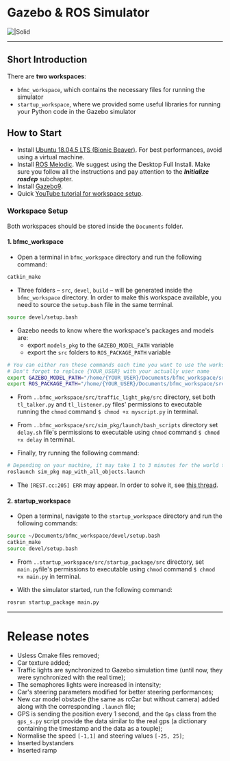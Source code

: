 # Gazebo & ROS Simulator

![|Solid](https://www.streetdrone.com/wp-content/uploads/2020/05/ros-02.png)

_________________
## Short Introduction

There are **two workspaces**:

* `bfmc_workspace`, which contains the necessary files for running the simulator
* `startup_workspace`, where we provided some useful libraries for running your Python code in the Gazebo simulator

## How to Start

- Install [Ubuntu 18.04.5 LTS (Bionic Beaver)](https://releases.ubuntu.com/18.04/). For best performances, avoid using a virtual machine.
- Install [ROS Melodic](https://wiki.ros.org/melodic/Installation/Ubuntu). We suggest using the Desktop Full Install. Make sure you follow all the instructions and pay attention to the ***Initialize rosdep*** subchapter.
- Install [Gazebo9](https://zoomadmin.com/HowToInstall/UbuntuPackage/gazebo9).
- Quick [YouTube tutorial for workspace setup](https://www.youtube.com/watch?v=sIydBiat4bc&feature=emb_logo&ab_channel=BoschRomania).
     
### Workspace Setup

Both workspaces should be stored inside the `Documents` folder.

#### 1. bfmc_workspace

- Open a terminal in `bfmc_workspace` directory and run the following command:

```sh
catkin_make
```

- Three folders – `src`, `devel`, `build` – will be generated inside the `bfmc_workspace` directory. In order to make this workspace available, you need to source the `setup.bash` file in the same terminal.

```sh
source devel/setup.bash
```

- Gazebo needs to know where the workspace's packages and models are:
    - export `models_pkg` to the `GAZEBO_MODEL_PATH` variable
    - export the `src` folders to `ROS_PACKAGE_PATH` variable

```sh
# You can either run these commands each time you want to use the workspace, or add them to the end of the `~/.bashrc` file and source it.
# Don't forget to replace {YOUR_USER} with your actually user name
export GAZEBO_MODEL_PATH="/home/{YOUR_USER}/Documents/bfmc_workspace/src/models_pkg:$GAZEBO_MODEL_PATH"
export ROS_PACKAGE_PATH="/home/{YOUR_USER}/Documents/bfmc_workspace/src:$ROS_PACKAGE_PATH"
```

- From `..bfmc_workspace/src/traffic_light_pkg/src` directory, set both `tl_talker.py` and `tl_listener.py` files' permissions to executable running the `chmod` command `$ chmod +x myscript.py` in terminal.

- From `..bfmc_workspace/src/sim_pkg/launch/bash_scripts` directory set `delay.sh` file's permissions to executable using `chmod` command `$ chmod +x delay` in terminal.

- Finally, try running the following command:

```sh
# Depending on your machine, it may take 1 to 3 minutes for the world to completely load.
roslaunch sim_pkg map_with_all_objects.launch
```

- The `[REST.cc:205] ERR` may appear. In order to solve it, see [this thread](https://answers.gazebosim.org/question/25030/gazebo-error-restcc205-error-in-rest-request/?answer=25048#post-id-25048).



#### 2. startup_workspace

- Open a terminal, navigate to the `startup_workspace` directory and run the following commands:

```sh
source ~/Documents/bfmc_workspace/devel/setup.bash 
catkin_make
source devel/setup.bash
```

- From `..startup_workspace/src/startup_package/src` directory, set `main.py`file's permissions to executable using `chmod` command `$ chmod +x main.py` in terminal.

- With the simulator started, run the following command:

```sh
rosrun startup_package main.py
```

---

# Release notes
- Usless Cmake files removed;
- Car texture added;
- Traffic lights are synchronized to Gazebo simulation time (until now, they were synchronized with the real time);
- The semaphores lights were increased in intensity;
- Car's steering parameters modified for better steering performances;
- New car model obstacle (the same as rcCar but without camera) added along with the corresponding `.launch` file;
- GPS is sending the position every 1 second, and the `Gps` class from the `gps_s.py` script provide the data similar to the real gps (a dictionary containing the timestamp and the data as a touple);
- Normalise the speed `[-1,1]` and steering values `[-25, 25]`;
- Inserted bystanders 
- Inserted ramp